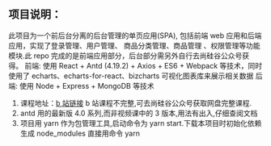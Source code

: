 ## 项目说明：

此项目为一个前后台分离的后台管理的单页应用(SPA), 包括前端 web 应用和后端应用，实现了登录管理、用户管理、 商品分类管理、商品管理 、权限管理等功能模块.此 repo 完成的是前端应用部分，后台部分需另外自行去尚硅谷公众号获得。
前端: 使用 React + Antd (4.19.2) + Axios + ES6 + Webpack 等技术，同时使用了 echarts、echarts-for-react、bizcharts 可视化图表库来展示相关数据
后端: 使用 Node + Express + MongoDB 等技术

1. 课程地址：[b 站链接](https://www.bilibili.com/video/BV1i4411N7Qc)
   b 站课程不完整,可去尚硅谷公众号获取网盘完整课程.
2. antd 用的最新版 4.0 系列,而非视频课中的 3 版本,用法有出入,仔细查阅文档
3. 项目用 yarn 作为包管理工具,启动命令为 yarn start.下载本项目时初始化依赖 生成 node_modules 直接用命令 yarn
